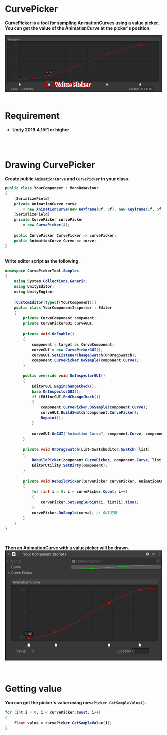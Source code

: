 # CurvePicker
<b>CurvePicker<b> is a tool for sampling AnimationCurves using a value picker. <br>
You can get the value of the AnimationCurve at the picker's position.

<img src = "Demo/ss.png">
<br>
<br>

# Requirement
- Unity 2019.4.15f1 or higher
<br>
<br>

# Drawing CurvePicker
Create public ```AnimationCurve``` and ```CurvePicker``` in your class.

```cs
public class YourComponent : MonoBehaviour
{
    [SerializeField] 
    private AnimationCurve curve 
        = new AnimationCurve(new Keyframe(0f, 0f), new Keyframe(1f, 5f));
    [SerializeField] 
    private CurvePicker curvePicker 
        = new CurvePicker(4);

    public CurvePicker CurvePicker => curvePicker;
    public AnimationCurve Curve => curve;
}
```

<br>
Write editor script as the following.

```cs
namespace CurvePickerTool.Samples
{
    using System.Collections.Generic;
    using UnityEditor;
    using UnityEngine;

    [CustomEditor(typeof(YourComponent))]
    public class YourComponentInspector : Editor
    {
        private CurveComponent component;
        private CurvePickerGUI curveGUI;

        private void OnEnable()
        {
            component = target as CurveComponent;
            curveGUI = new CurvePickerGUI();
            curveGUI.SetListenerChangeSwatch(OnDragSwatch);
            component.CurvePicker.DoSample(component.Curve);
        }

        public override void OnInspectorGUI()
        {
            EditorGUI.BeginChangeCheck();
            base.OnInspectorGUI();
            if (EditorGUI.EndChangeCheck())
            {
                component.CurvePicker.DoSample(component.Curve);
                curveGUI.BuildSwatch(component.CurvePicker);
                Repaint();
            }

            curveGUI.OnGUI("Animation Curve", component.Curve, component.CurvePicker);
        }

        private void OnDragSwatch(List<SwatchEditor.Swatch> list)
        {
            RebuildPicker(component.CurvePicker, component.Curve, list);
            EditorUtility.SetDirty(component);
        }

        private void RebuildPicker(CurvePicker curvePicker, AnimationCurve curve, List<SwatchEditor.Swatch> list)
        {
            for (int i = 0; i < curvePicker.Count; i++)
            {
                curvePicker.SetSamplePoint(i, list[i].time);
            }
            curvePicker.DoSample(curve); // GUI更新
        }
    }
}
```
<br>

Then an AnimationCurve with a value picker will be drawn.
<img src = "Demo/01_your_component.png">
<br>

<br>

# Getting value

You can get the picker's value using ```CurvePicker.GetSampleValue()```.

```cs
for (int i = 0; i < curvePicker.Count; i++)
{
    float value = curvePicker.GetSampleValue(i);
}
```